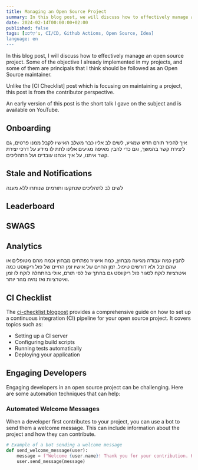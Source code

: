 ```yaml
---
title: Managing an Open Source Project
summary: In this blog post, we will discuss how to effectively manage an open source project. We will start by referencing the ci-checklist blogpost, and then we will explore some automation techniques to engage developers and keep track of their assigned issues.
date: 2024-02-14T00:00:00+02:00
published: false
tags: [צ'קליסט, CI/CD, Github Actions, Open Source, Idea]
language: en
---
```


In this blog post, I will discuss how to effectively manage an open source project. Some of the objective I already implemented in my projects, and some of them are principals that I think should be followed as an Open Source maintainer.

Unlike the [CI Checklist] post which is focusing on maintaining a project, this post is from the contributor perspective.

An early version of this post is the short talk I gave on the subject and is available on YouTube.

## Onboarding

איך להכיר תורם חדש שמגיע, לשים לב אליו כבר משלב האישיו
לקבל ממנו פרטים, גם ליצירת קשר בהמשך, וגם כדי להבין מאיפה מגיעים אלינו
לתת לו מידע על דרכי יצירת קשר איתנו, על איך אנחנו עובדים ועל התהליכים.

## Stale and Notifications

לשים לב לתהליכים שנתקעו ותורמים שנותרו ללא מענה

## Leaderboard

## SWAGS

## Analytics

להבין כמה עבודה מגיעה מבחוץ, כמה אישיוז נפתחים מבחוץ וכמה מהם מטופלים או שהם זבל ולא דורשים טיפול.
זמן החיים של אישיו
זמן החיים של פול ריקווסט
כמה איטרציות לוקח לסגור פול ריקווסט
גם בחתך של לפי תורם, אולי בהתחלה לוקח לו זמן ואיטרציות ואז נהיה מהר יותר.

## CI Checklist

The [ci-checklist blogpost](link-to-ci-checklist-blogpost) provides a comprehensive guide on how to set up a continuous integration (CI) pipeline for your open source project. It covers topics such as:

- Setting up a CI server
- Configuring build scripts
- Running tests automatically
- Deploying your application

## Engaging Developers

Engaging developers in an open source project can be challenging. Here are some automation techniques that can help:

### Automated Welcome Messages

When a developer first contributes to your project, you can use a bot to send them a welcome message. This can include information about the project and how they can contribute.

```python
# Example of a bot sending a welcome message
def send_welcome_message(user):
    message = f"Welcome {user.name}! Thank you for your contribution. Here's how you can help..."
    user.send_message(message)
```
